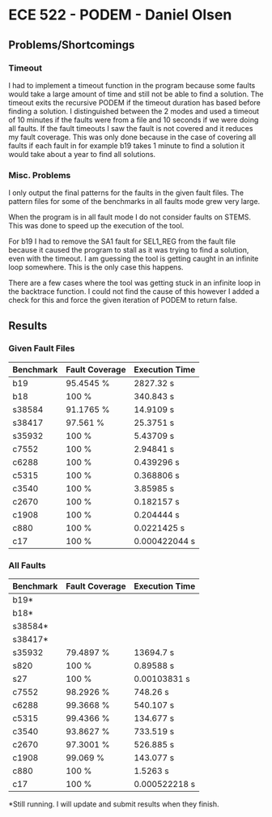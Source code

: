 # ECE 522 - PODEM - Daniel Olsen

## Problems/Shortcomings

### Timeout

I had to implement a timeout function in the program because some faults would take a large amount of time and still not be able to find a solution. The timeout exits the recursive PODEM if the timeout duration has based before finding a solution. I distinguished between the 2 modes and used a timeout of 10 minutes if the faults were from a file and 10 seconds if we were doing all faults. If the fault timeouts I saw the fault is not covered and it reduces my fault coverage. This was only done because in the case of covering all faults if each fault in for example b19 takes 1 minute to find a solution it would take about a year to find all solutions.

### Misc. Problems

I only output the final patterns for the faults in the given fault files. The pattern files for some of the benchmarks in all faults mode grew very large.

When the program is in all fault mode I do not consider faults on STEMS. This was done to speed up the execution of the tool.

For b19 I had to remove the SA1 fault for SEL1_REG from the fault file because it caused the program to stall as it was trying to find a solution, even with the timeout. I am guessing the tool is getting caught in an infinite loop somewhere. This is the only case this happens.

There are a few cases where the tool was getting stuck in an infinite loop in the backtrace function. I could not find the cause of this however I added a check for this and force the given iteration of PODEM to return false.

## Results

### Given Fault Files

| Benchmark | Fault Coverage | Execution Time |
| --------- | -------------- | -------------- |
| b19       | 95.4545 %      | 2827.32 s      |
| b18       | 100 %          | 340.843 s      |
| s38584    | 91.1765 %      | 14.9109 s      |
| s38417    | 97.561 %       | 25.3751 s      |
| s35932    | 100 %          | 5.43709 s      |
| c7552     | 100 %          | 2.94841 s      |
| c6288     | 100 %          | 0.439296 s     |
| c5315     | 100 %          | 0.368806 s     |
| c3540     | 100 %          | 3.85985 s      |
| c2670     | 100 %          | 0.182157 s     |
| c1908     | 100 %          | 0.204444 s     |
| c880      | 100 %          | 0.0221425 s    |
| c17       | 100 %          | 0.000422044 s  |

### All Faults

| Benchmark | Fault Coverage | Execution Time |
| --------- | -------------- | -------------- |
| b19*      |                |                |
| b18*      |                |                |
| s38584*   |                |                |
| s38417*   |                |                |
| s35932    | 79.4897 %      | 13694.7 s      |
| s820      | 100 %          | 0.89588 s      |
| s27       | 100 %          | 0.00103831 s   |
| c7552     | 98.2926 %      | 748.26 s       |
| c6288     | 99.3668 %      | 540.107 s      |
| c5315     | 99.4366 %      | 134.677 s      |
| c3540     | 93.8627 %      | 733.519 s      |
| c2670     | 97.3001 %      | 526.885 s      |
| c1908     | 99.069 %       | 143.077 s      |
| c880      | 100 %          | 1.5263 s       |
| c17       | 100 %          | 0.000522218 s  |

*Still running. I will update and submit results when they finish.
